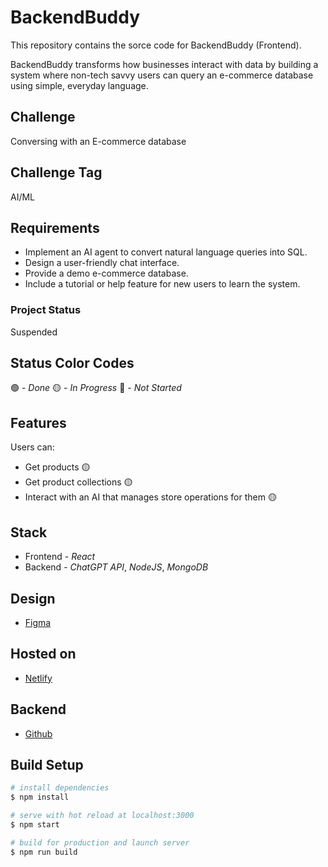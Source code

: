 # BackendBuddy
This repository contains the sorce code for BackendBuddy (Frontend).

BackendBuddy transforms how businesses interact with data by building a system where non-tech savvy users can query an e-commerce database using simple, everyday language.

## Challenge
Conversing with an E-commerce database

## Challenge Tag
AI/ML

## Requirements
- Implement an AI agent to convert natural language queries into SQL.
- Design a user-friendly chat interface.
- Provide a demo e-commerce database.
- Include a tutorial or help feature for new users to learn the system.

### Project Status
Suspended

## Status Color Codes
🟢 - _Done_
🟡 - _In Progress_
🔴 - _Not Started_

## Features
Users can:
- Get products 🟡
- Get product collections 🟡
- Interact with an AI that manages store operations for them 🟡

## Stack
- Frontend - _React_
- Backend - _ChatGPT API_, _NodeJS_, _MongoDB_

## Design
- [Figma](https://www.figma.com/file/D7EuKPPj18bOSPEZF13WIo/Design-Task?type=design&t=5Lknrjv9GxtNPkTA-6)

## Hosted on
- [Netlify](https://backendbuddy.netlify.app/)

## Backend
- [Github](https://github.com/ty-codes/backendbuddy-backend)

## Build Setup

```bash
# install dependencies
$ npm install

# serve with hot reload at localhost:3000
$ npm start

# build for production and launch server
$ npm run build

```


